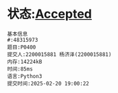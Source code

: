 # 状态:[Accepted](http://dsbpython.openjudge.cn/dspythonbook/solution/48315973/)
```
基本信息
#:48315973
题目:P0400
提交人:2200015881 杨济泽(2200015881)
内存:14224kB
时间:85ms
语言:Python3
提交时间:2025-02-20 19:00:22
```
